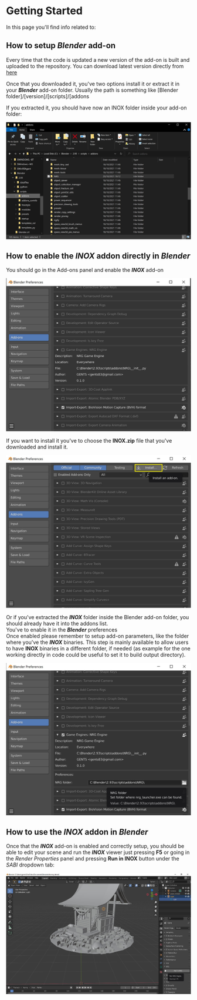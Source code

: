# Getting Started

In this page you'll find info related to:

## How to setup _**Blender**_ add-on

Every time that the code is updated a new version of the add-on is built and uploaded to the repository.
You can download latest version directly from [here](https://github.com/gents83/NRG/raw/gh-pages/INOX.zip)

Once that you downloaded it, you've two options install it or extract it in your _**Blender**_ add-on folder.
Usually the path is something like [Blender folder]/[version]/[scripts]/[addons

If you extracted it, you should have now an INOX folder inside your add-on folder:

![BlenderAddonFolder](img/BlenderAddonFolder.jpg)


## How to enable the _**INOX**_ addon directly in _**Blender**_

You should go in the Add-ons panel and enable the _**INOX**_ add-on

![BlenderSABIAddon](img/BlenderSABIAddon.jpg)

If you want to install it you've to choose the **INOX.zip** file that you've downloaded and install it.

![BlenderPreferences](img/BlenderInstall.jpg)

Or if you've extracted the _**INOX**_ folder inside the Blender add-on folder, you should already have it into the addons list. \
You've to enable it in the _**Blender**_ preferences \
Once enabled please remember to setup add-on parameters, like the folder where you've the _**INOX**_ binaries. This step is mainly available to allow users to have __**INOX**__ binaries in a different folder, if needed (as example for the one working directly in code could be useful to set it to build output directory).

![BlenderSABIFolder](img/BlenderSABIFolder.jpg)


## How to use the _**INOX**_ addon in _**Blender**_

Once that the _**INOX**_ add-on is enabled and correctly setup, you should be able to edit your scene and run the _**INOX**_ viewer just pressing **F5** or going in the _Render Properties_ panel and pressing **Run in INOX** button under the _SABI_ dropdown tab:

![BlenderRunSABI](img/BlenderRunSABI.jpg)

